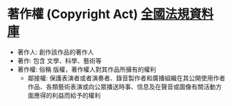 # 著作權 (Copyright Act) [全國法規資料庫](https://law.moj.gov.tw/LawClass/LawAll.aspx?PCode=J0070017)
- 著作人: 創作該作品的著作人
- 著作: 包含 文學、科學、藝術等
- 著作權: 俗稱 版權，著作權人對其作品所擁有的權利
  - 鄰接權: 保護表演者或者演奏者、錄音製作者和廣播組織在其公開使用作者作品、各類藝術表演或向公眾播送時事、信息及在聲音或圖像有關活動方面應得的利益而給予的權利
